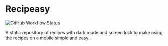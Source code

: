 # Recipeasy

![GitHub Workflow Status](https://img.shields.io/github/workflow/status/BenRutlandWeb/recipeasy/Publish%20site)

A static repository of recipes with dark mode and screen lock to make using the recipes on a mobile simple and easy.
